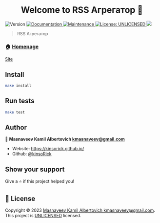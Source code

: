 <h1 align="center">Welcome to RSS Агрегатор 👋</h1>
<p>
  <img alt="Version" src="https://img.shields.io/badge/version-0.0.1-blue.svg?cacheSeconds=2592000" />
  <a href="https://github.com/kinsoRick/frontend-project-11#readme" target="_blank">
    <img alt="Documentation" src="https://img.shields.io/badge/documentation-yes-brightgreen.svg" />
  </a>
  <a href="https://github.com/kinsoRick/frontend-project-11/graphs/commit-activity" target="_blank">
    <img alt="Maintenance" src="https://img.shields.io/badge/Maintained%3F-yes-green.svg" />
  </a>
  <a href="https://github.com/kinsoRick/frontend-project-11/blob/master/LICENSE" target="_blank">
    <img alt="License: UNLICENSED" src="https://img.shields.io/github/license/kinsoRick/RSS Агрегатор" />
  </a>
  <a href="https://codeclimate.com/github/kinsoRick/frontend-project-11/maintainability"><img src="https://api.codeclimate.com/v1/badges/6eb16e3769ce29059c71/maintainability" /></a>
</p>

> RSS Агрегатор

### 🏠 [Homepage](https://github.com/kinsoRick/frontend-project-11#readme)
<a href="https://rss-aggregator-ts.vercel.app/">Site</a>
## Install

```sh
make install
```

## Run tests

```sh
make test
```

## Author

👤 **Masnaveev Kamil Albertovich <kmasnaveev@gmail.com>**

* Website: https://kinsorick.github.io/
* Github: [@kinsoRick](https://github.com/kinsoRick)

## Show your support

Give a ⭐️ if this project helped you!

## 📝 License

Copyright © 2023 [Masnaveev Kamil Albertovich <kmasnaveev@gmail.com>](https://github.com/kinsoRick).<br />
This project is [UNLICENSED](https://github.com/kinsoRick/frontend-project-11/blob/master/LICENSE) licensed.
